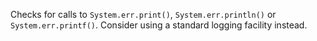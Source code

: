 
Checks for calls to `System.err.print()`, `System.err.println()` or `System.err.printf()`.
Consider using a standard logging facility instead.

